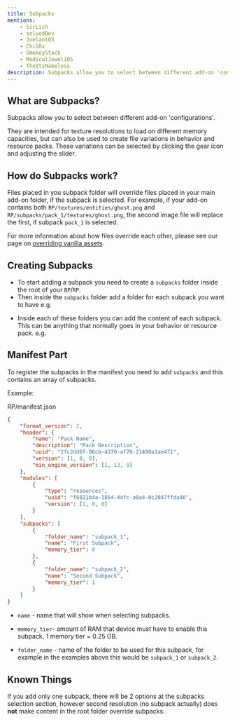 ```yaml
---
title: Subpacks
mentions:
    - SirLich
    - solvedDev
    - Joelant05
    - ChilRx
    - SmokeyStack
    - MedicalJewel105
    - TheItsNameless
description: Subpacks allow you to select between different add-on 'configurations'.
---
```


## What are Subpacks?

Subpacks allow you to select between different add-on 'configurations'.

They are intended for texture resolutions to load on different memory capacities, but can also be used to create file variations in behavior and resource packs. These variations can be selected by clicking the gear icon and adjusting the slider.

## How do Subpacks work?

Files placed in you subpack folder will override files placed in your main add-on folder, if the subpack is selected. For example, if your add-on contains both `RP/textures/entities/ghost.png` and `RP/subpacks/pack_1/textures/ghost.png`, the second image file will replace the first, if subpack `pack_1` is selected.

For more information about how files override each other, please see our page on [overriding vanilla assets](/concepts/overwriting-assets).

## Creating Subpacks

-   To start adding a subpack you need to create a `subpacks` folder inside the root of your `BP`/`RP`.
-   Then inside the `subpacks` folder add a folder for each subpack you want to have
    e.g.

<FolderView :paths="[
	'RP/subpacks/subpack_1',
	'RP/subpacks/subpack_2'
]"></FolderView>

-   Inside each of these folders you can add the content of each subpack.
    This can be anything that normally goes in your behavior or resource pack.
    e.g.

<FolderView :paths="[
	'RP/subpacks/subpack_1/textures/blocks/dirt.png',
	'RP/subpacks/subpack_1/textures/items/example_item.png',
	'RP/subpacks/subpack_2/textures/blocks/dirt.png',
	'RP/subpacks/subpack_2/textures/items/example_item.png'
]"></FolderView>

## Manifest Part

To register the subpacks in the manifest you need to add `subpacks` and this contains an array of subpacks.

Example:

<CodeHeader>RP/manifest.json</CodeHeader>

```json
{
	"format_version": 2,
	"header": {
		"name": "Pack Name",
		"description": "Pack Description",
		"uuid": "2fc2dd6f-86cb-4370-af70-21490a1ae471",
		"version": [1, 0, 0],
		"min_engine_version": [1, 13, 0]
	},
	"modules": [
		{
			"type": "resources",
			"uuid": "f6821b4a-1854-44fc-a8a4-0c2847ffda46",
			"version": [1, 0, 0]
		}
	],
	"subpacks": [
		{
			"folder_name": "subpack_1",
			"name": "First Subpack",
			"memory_tier": 0
		},
		{
			"folder_name": "subpack_2",
			"name": "Second Subpack",
			"memory_tier": 1
		}
	]
}
```

-   `name` - name that will show when selecting subpacks.

-   `memory_tier`- amount of RAM that device must have to enable this subpack. 1 memory tier = 0.25 GB.

-   `folder_name` - name of the folder to be used for this subpack, for example in the examples above this would be `subpack_1` or `subpack_2`.

## Known Things

If you add only one subpack, there will be 2 options at the subpacks selection section, however second resolution (no subpack actually) does **not** make content in the root folder override subpacks.
